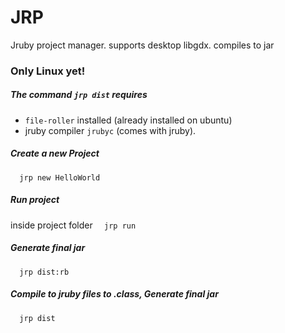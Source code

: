 # JRP
Jruby project manager. supports desktop libgdx. compiles to jar

### Only Linux yet!


##### The command `jrp dist` requires
 * `file-roller` installed (already installed on ubuntu)
 * jruby compiler `jrubyc` (comes with jruby).

##### Create a new Project
`  jrp new HelloWorld`

##### Run project 
inside project folder
`  jrp run`

##### Generate final jar
`  jrp dist:rb`

##### Compile to jruby files to .class, Generate final jar
`  jrp dist`
